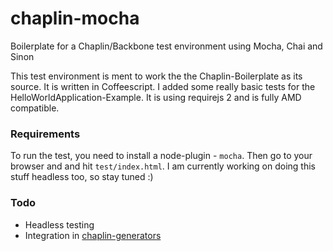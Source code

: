 chaplin-mocha
=============

Boilerplate for a Chaplin/Backbone test environment using Mocha, Chai and Sinon

This test environment is ment to work the the Chaplin-Boilerplate as its source. It is written in Coffeescript. I added some really basic tests for the HelloWorldApplication-Example. It is using requirejs 2 and is fully AMD compatible.

### Requirements
To run the test, you need to install a node-plugin - `mocha`. Then go to your browser and and hit `test/index.html`. I am currently working on doing this stuff headless too, so stay tuned :)

### Todo
* Headless testing
* Integration in [chaplin-generators](https://github.com/pabera/chaplin-generators)